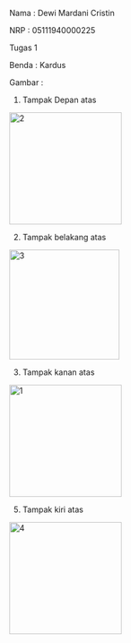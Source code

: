 Nama : Dewi Mardani Cristin

NRP : 05111940000225

Tugas 1

Benda : Kardus

Gambar :

1. Tampak Depan atas
<img width="200" alt="2" src="https://user-images.githubusercontent.com/73428220/134221202-a48fceff-e71b-40cb-85d6-efe12eac79f6.png">

2. Tampak belakang atas
<img width="196" alt="3" src="https://user-images.githubusercontent.com/73428220/134221477-51876aee-a040-426b-b5c6-b03519538f68.png">


3. Tampak kanan atas
<img width="200" alt="1" src="https://user-images.githubusercontent.com/73428220/134221008-d1ae502f-95be-418a-a772-a9e72232aac6.png">


5. Tampak kiri atas
<img width="200" alt="4" src="https://user-images.githubusercontent.com/73428220/134221576-eb4114f0-6447-429f-b5d6-94483f1ae969.png">


